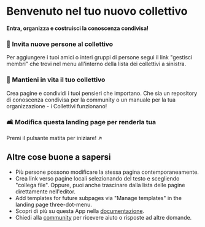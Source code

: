 # Benvenuto nel tuo nuovo collettivo

**Entra, organizza e costruisci la conoscenza condivisa!**


### 👥 Invita nuove persone al collettivo

Per aggiungere i tuoi amici o interi gruppi di persone segui il link "gestisci membri" che trovi nel menu all'interno della lista dei collettivi a sinistra.

### 🌱 Mantieni in vita il tuo collettivo

Crea pagine e condividi i tuoi pensieri che importano. Che sia un repository di conoscenza condivisa per la community o un manuale per la tua organizzazione - i Collettivi funzionano!

### 🛋️ Modifica questa landing page per renderla tua

Premi il pulsante matita per iniziare! ↗️


## Altre cose buone a sapersi

* Più persone possono modificare la stessa pagina contemporaneamente.
* Crea link verso pagine locali selezionando del testo e scegliendo "collega file". Oppure, puoi anche trascinare dalla lista delle pagine direttamente nell'editor.
* Add templates for future subpages via "Manage templates" in the landing page three-dot-menu.
* Scopri di più su questa App nella [documentazione](https://nextcloud.github.io/collectives/).
* Chiedi alla [community](https://help.nextcloud.com/c/apps/collectives/174) per ricevere aiuto o risposte ad altre domande.
